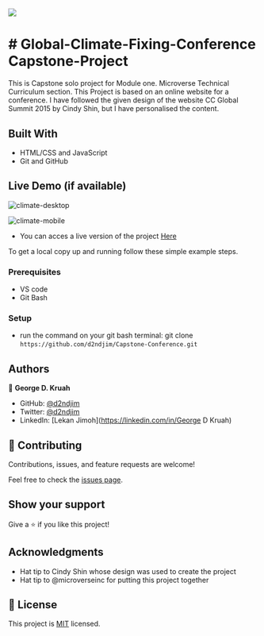 # ![](https://img.shields.io/badge/Microverse-blueviolet)

# # Global-Climate-Fixing-Conference Capstone-Project

This is  Capstone solo project for Module one. Microverse Technical Curriculum section. This Project is based on an online website for a conference. I have followed the given design of the website CC Global Summit 2015 by Cindy Shin, but I have personalised the content.


## Built With

- HTML/CSS and JavaScript
- Git and GitHub

## Live Demo (if available)
![climate-desktop](https://user-images.githubusercontent.com/18019955/158822213-57608178-24c3-49f0-a597-86872de89729.png)

![climate-mobile](https://user-images.githubusercontent.com/18019955/158822340-203183fa-cd49-450b-8ba1-1efc6c23a76a.png)


- You can acces a live version of the project [Here](https://d2ndjim.github.io/Capstone-Conference/)

To get a local copy up and running follow these simple example steps.

### Prerequisites
- VS code
- Git Bash
### Setup
- run the command on your git bash terminal: git clone `https://github.com/d2ndjim/Capstone-Conference.git`
## Authors

👤 **George D. Kruah**

- GitHub: [@d2ndjim](https://github.com/dfizzkruah93)
- Twitter: [@d2ndjim](https://twitter.com/DKruah)
- LinkedIn: [Lekan Jimoh](https://linkedin.com/in/George D Kruah)
## 🤝 Contributing
Contributions, issues, and feature requests are welcome!

Feel free to check the [issues page](../../issues/).

## Show your support

Give a ⭐️ if you like this project!

## Acknowledgments

- Hat tip to Cindy Shin whose design was used to create the project
- Hat tip to @microverseinc for putting this project together
## 📝 License

This project is [MIT](./MIT.md) licensed.
